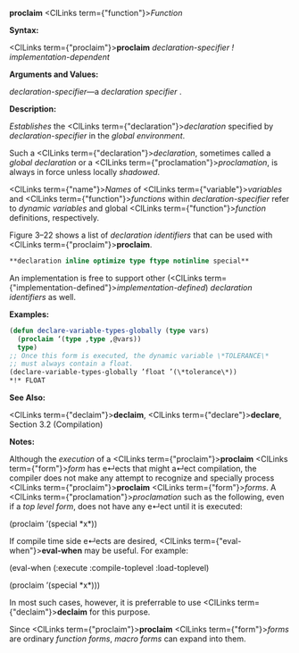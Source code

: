 **proclaim** <ClLinks  term={"function"}><i>Function</i></ClLinks> 



**Syntax:** 



<ClLinks  term={"proclaim"}><b>proclaim</b></ClLinks> *declaration-specifier ! implementation-dependent* 



**Arguments and Values:** 



*declaration-specifier*—a *declaration specifier* . 



**Description:** 



*Establishes* the <ClLinks  term={"declaration"}><i>declaration</i></ClLinks> specified by *declaration-specifier* in the *global environment*. 



Such a <ClLinks  term={"declaration"}><i>declaration</i></ClLinks>, sometimes called a *global declaration* or a <ClLinks  term={"proclamation"}><i>proclamation</i></ClLinks>, is always in force unless locally *shadowed*. 



<ClLinks  term={"name"}><i>Names</i></ClLinks> of <ClLinks  term={"variable"}><i>variables</i></ClLinks> and <ClLinks  term={"function"}><i>functions</i></ClLinks> within *declaration-specifier* refer to *dynamic variables* and global <ClLinks  term={"function"}><i>function</i></ClLinks> definitions, respectively. 







 



 



Figure 3–22 shows a list of *declaration identifiers* that can be used with <ClLinks  term={"proclaim"}><b>proclaim</b></ClLinks>. 




```lisp title="Figure 3–22. Global Declaration Specifiers"
**declaration inline optimize type ftype notinline special**
```
 



An implementation is free to support other (<ClLinks  term={"implementation-defined"}><i>implementation-defined</i></ClLinks>) *declaration identifiers* as well. 

**Examples:**
```lisp
(defun declare-variable-types-globally (type vars) 
  (proclaim ‘(type ,type ,@vars)) 
  type) 
;; Once this form is executed, the dynamic variable \*TOLERANCE\* 
;; must always contain a float. 
(declare-variable-types-globally ’float ’(\*tolerance\*)) 
*!* FLOAT 
```
**See Also:** 



<ClLinks  term={"declaim"}><b>declaim</b></ClLinks>, <ClLinks  term={"declare"}><b>declare</b></ClLinks>, Section 3.2 (Compilation) 



**Notes:** 



Although the *execution* of a <ClLinks  term={"proclaim"}><b>proclaim</b></ClLinks> <ClLinks  term={"form"}><i>form</i></ClLinks> has e↵ects that might a↵ect compilation, the compiler does not make any attempt to recognize and specially process <ClLinks  term={"proclaim"}><b>proclaim</b></ClLinks> <ClLinks  term={"form"}><i>forms</i></ClLinks>. A <ClLinks  term={"proclamation"}><i>proclamation</i></ClLinks> such as the following, even if a *top level form*, does not have any e↵ect until it is executed: 



(proclaim ’(special \*x\*)) 



If compile time side e↵ects are desired, <ClLinks  term={"eval-when"}><b>eval-when</b></ClLinks> may be useful. For example: 



(eval-when (:execute :compile-toplevel :load-toplevel) 



(proclaim ’(special \*x\*))) 



In most such cases, however, it is preferrable to use <ClLinks  term={"declaim"}><b>declaim</b></ClLinks> for this purpose. 



Since <ClLinks  term={"proclaim"}><b>proclaim</b></ClLinks> <ClLinks  term={"form"}><i>forms</i></ClLinks> are ordinary *function forms*, *macro forms* can expand into them. 